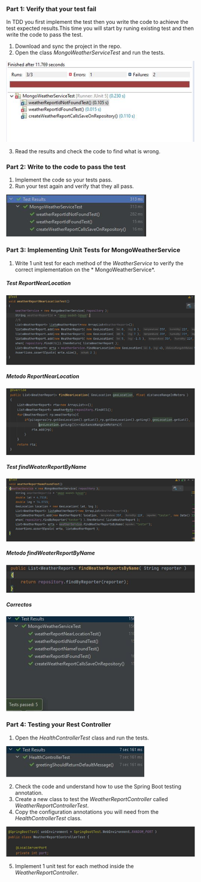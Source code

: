 
### Part 1: Verify that your test fail

In TDD you first implement the test then you write the code to achieve the test expected results.This time you will
start by runing existing test and then write the code to pass the test.

1. Download and sync the project in the repo.
2. Open the class *MongoWeatherServiceTest* and run the tests.

![](img/1.JPG)

3. Read the results and check the code to find what is wrong.

### Part 2: Write to the code to pass the test

1. Implement the code so your tests pass.
2. Run your test again and verify that they all pass.

![](img/6.JPG)

### Part 3: Implementing  Unit Tests for MongoWeatherService

1. Write 1 unit test for each method of the *WeatherService* to verify the correct implementation on the *
   MongoWeatherService*.

##### Test ReportNearLocation

![](img/10.JPG)

##### Metodo ReportNearLocation

![](img/9.JPG)

##### Test findWeaterReportByName

![](img/7.JPG)

##### Metodo findWeaterReportByName

![](img/8.JPG)

##### Correctos

![](img/11.JPG)


### Part 4: Testing your Rest Controller

1. Open the *HealthControllerTest* class and run the tests.

![](img/12.JPG)

2. Check the code and understand how to use the Spring Boot testing annotation.
3. Create a new class to test the *WeatherReportController* called *WeatherReportControllerTest*.
4. Copy the configuration annotations you will need from the *HealthControllerTest* class.

![](img/13.JPG)

5. Implement 1 unit test for each method inside the *WeatherReportController*.
